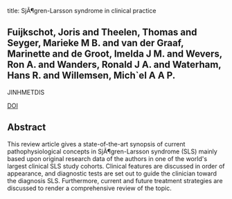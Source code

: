 title: SjÃ¶gren-Larsson syndrome in clinical practice

## Fuijkschot, Joris and Theelen, Thomas and Seyger, Marieke M B. and van der Graaf, Marinette and de Groot, Imelda J M. and Wevers, Ron A. and Wanders, Ronald J A. and Waterham, Hans R. and Willemsen, Mich`el A A P.
JINHMETDIS

<a href="https://doi.org/10.1007/s10545-012-9518-6">DOI</a>

## Abstract
This review article gives a state-of-the-art synopsis of current pathophysiological concepts in SjÃ¶gren-Larsson syndrome (SLS) mainly based upon original research data of the authors in one of the world's largest clinical SLS study cohorts. Clinical features are discussed in order of appearance, and diagnostic tests are set out to guide the clinician toward the diagnosis SLS. Furthermore, current and future treatment strategies are discussed to render a comprehensive review of the topic.

